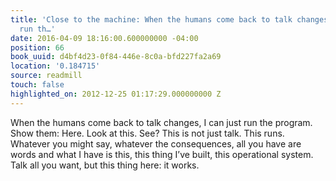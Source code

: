 ```yaml
---
title: 'Close to the machine: When the humans come back to talk changes, I can just
  run th…'
date: 2016-04-09 18:16:00.600000000 -04:00
position: 66
book_uuid: d4bf4d23-0f84-446e-8c0a-bfd227fa2a69
location: '0.184715'
source: readmill
touch: false
highlighted_on: 2012-12-25 01:17:29.000000000 Z
---
```


When the humans come back to talk changes, I can just run the program. Show them: Here. Look at this. See? This is not just talk. This runs. Whatever you might say, whatever the consequences, all you have are words and what I have is this, this thing I’ve built, this operational system. Talk all you want, but this thing here: it works.